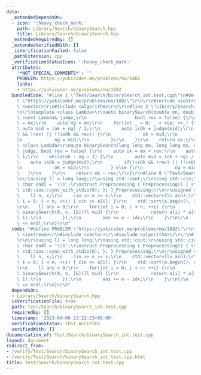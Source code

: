 ```yaml
---
data:
  _extendedDependsOn:
  - icon: ':heavy_check_mark:'
    path: Library/Search/binarySearch.hpp
    title: Library/Search/binarySearch.hpp
  _extendedRequiredBy: []
  _extendedVerifiedWith: []
  _isVerificationFailed: false
  _pathExtension: cpp
  _verificationStatusIcon: ':heavy_check_mark:'
  attributes:
    '*NOT_SPECIAL_COMMENTS*': ''
    PROBLEM: https://yukicoder.me/problems/no/1882
    links:
    - https://yukicoder.me/problems/no/1882
  bundledCode: "#line 1 \"Test/Search/binarySearch_int.test.cpp\"\n#define PROBLEM\
    \ \"https://yukicoder.me/problems/no/1882\"\r\n\r\n#include <iostream>\r\n#include\
    \ <vector>\r\n#include <algorithm>\r\n\r\n#line 2 \"Library/Search/binarySearch.hpp\"\
    \n\r\ntemplate <class Lambda>\r\nauto binarySearch(double mn, double mx, int rep,\
    \ const Lambda& judge,\r\n                  bool rev = false) {\r\n    auto ok\
    \ = mx;\r\n    auto ng = mn;\r\n    for(int _ = 0; _ < rep; ++_) {\r\n       \
    \ auto mid = (ok + ng) / 2;\r\n        auto isOk = judge(mid);\r\n        if((isOk\
    \ && !rev) || (!isOk && rev)) {\r\n            ok = mid;\r\n        } else {\r\
    \n            ng = mid;\r\n        }\r\n    }\r\n    return ok;\r\n}\r\n\r\ntemplate\
    \ <class Lambda>\r\nauto binarySearch(long long mn, long long mx, const Lambda&\
    \ judge, bool rev = false) {\r\n    auto ok = mx + rev;\r\n    auto ng = mn -\
    \ 1;\r\n    while(ok - ng > 1) {\r\n        auto mid = (ok + ng) / 2;\r\n    \
    \    auto isOk = judge(mid);\r\n        if((isOk && !rev) || (!isOk && rev)) {\r\
    \n            ok = mid;\r\n        } else {\r\n            ng = mid;\r\n     \
    \   }\r\n    }\r\n    return ok - rev;\r\n}\r\n#line 8 \"Test/Search/binarySearch_int.test.cpp\"\
    \n\r\nusing ll = long long;\r\nusing std::cout;\r\nusing std::cin;\r\nconstexpr\
    \ char endl = '\\n';\r\nstruct Preprocessing { Preprocessing() { std::cin.tie(0);\
    \ std::ios::sync_with_stdio(0); }; }_Preprocessing;\r\n\r\nsigned main() {\r\n\
    \    ll n, x;\r\n    cin >> n >> x;\r\n    std::vector<ll> a(n);\r\n    for(int\
    \ i = 0; i < n; ++i) { cin >> a[i]; }\r\n    std::sort(a.begin(), a.end());\r\n\
    \r\n    ll ans = 0;\r\n    for(int i = 0; i < n; ++i) {\r\n        auto idx =\
    \ binarySearch(0, n, [&](ll mid) {\r\n            return a[i] * a[mid] >= (x <<\
    \ 1);\r\n        });\r\n        ans += n - idx;\r\n    }\r\n\r\n    cout << ans\
    \ << endl;\r\n}\r\n"
  code: "#define PROBLEM \"https://yukicoder.me/problems/no/1882\"\r\n\r\n#include\
    \ <iostream>\r\n#include <vector>\r\n#include <algorithm>\r\n\r\n#include \"./../../Library/Search/binarySearch.hpp\"\
    \r\n\r\nusing ll = long long;\r\nusing std::cout;\r\nusing std::cin;\r\nconstexpr\
    \ char endl = '\\n';\r\nstruct Preprocessing { Preprocessing() { std::cin.tie(0);\
    \ std::ios::sync_with_stdio(0); }; }_Preprocessing;\r\n\r\nsigned main() {\r\n\
    \    ll n, x;\r\n    cin >> n >> x;\r\n    std::vector<ll> a(n);\r\n    for(int\
    \ i = 0; i < n; ++i) { cin >> a[i]; }\r\n    std::sort(a.begin(), a.end());\r\n\
    \r\n    ll ans = 0;\r\n    for(int i = 0; i < n; ++i) {\r\n        auto idx =\
    \ binarySearch(0, n, [&](ll mid) {\r\n            return a[i] * a[mid] >= (x <<\
    \ 1);\r\n        });\r\n        ans += n - idx;\r\n    }\r\n\r\n    cout << ans\
    \ << endl;\r\n}\r\n"
  dependsOn:
  - Library/Search/binarySearch.hpp
  isVerificationFile: true
  path: Test/Search/binarySearch_int.test.cpp
  requiredBy: []
  timestamp: '2023-04-06 23:22:23+09:00'
  verificationStatus: TEST_ACCEPTED
  verifiedWith: []
documentation_of: Test/Search/binarySearch_int.test.cpp
layout: document
redirect_from:
- /verify/Test/Search/binarySearch_int.test.cpp
- /verify/Test/Search/binarySearch_int.test.cpp.html
title: Test/Search/binarySearch_int.test.cpp
---
```

